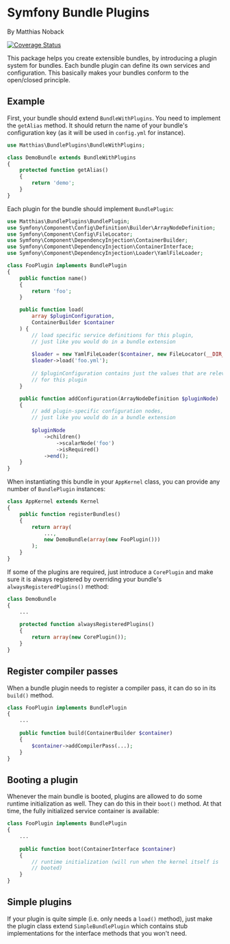 # Symfony Bundle Plugins

By Matthias Noback

[![Coverage Status](https://coveralls.io/repos/matthiasnoback/symfony-bundle-plugins/badge.svg)](https://coveralls.io/r/matthiasnoback/symfony-bundle-plugins)

This package helps you create extensible bundles, by introducing a plugin 
system for bundles. Each bundle plugin can define its own services and 
configuration. This basically makes your bundles conform to the open/closed 
principle.

## Example

First, your bundle should extend `BundleWithPlugins`. You need to implement 
the `getAlias` method. It should return the name of your bundle's 
configuration key (as it will be used in `config.yml` for instance).

```php
use Matthias\BundlePlugins\BundleWithPlugins;

class DemoBundle extends BundleWithPlugins
{
    protected function getAlias()
    {
        return 'demo';
    }
}
```

Each plugin for the bundle should implement `BundlePlugin`:

```php
use Matthias\BundlePlugins\BundlePlugin;
use Symfony\Component\Config\Definition\Builder\ArrayNodeDefinition;
use Symfony\Component\Config\FileLocator;
use Symfony\Component\DependencyInjection\ContainerBuilder;
use Symfony\Component\DependencyInjection\ContainerInterface;
use Symfony\Component\DependencyInjection\Loader\YamlFileLoader;

class FooPlugin implements BundlePlugin
{
    public function name()
    {
        return 'foo';
    }

    public function load(
        array $pluginConfiguration, 
        ContainerBuilder $container
    ) {
        // load specific service definitions for this plugin,
        // just like you would do in a bundle extension
        
        $loader = new YamlFileLoader($container, new FileLocator(__DIR__));
        $loader->load('foo.yml');
        
        // $pluginConfiguration contains just the values that are relevant 
        // for this plugin
    }

    public function addConfiguration(ArrayNodeDefinition $pluginNode)
    {
        // add plugin-specific configuration nodes, 
        // just like you would do in a bundle extension
    
        $pluginNode
            ->children()
                ->scalarNode('foo')
                ->isRequired()
            ->end();
    }
}
```

When instantiating this bundle in your `AppKernel` class, you can provide any 
number of `BundlePlugin` instances:

```php
class AppKernel extends Kernel
{
    public function registerBundles()
    {
        return array(
            ...,
            new DemoBundle(array(new FooPlugin()))
        );
    }
}
```
    
If some of the plugins are required, just introduce a `CorePlugin` and make 
sure it is always registered by overriding your bundle's 
`alwaysRegisteredPlugins()` method:

```php
class DemoBundle
{
    ...
    
    protected function alwaysRegisteredPlugins()
    {
        return array(new CorePlugin());
    }
}
```

## Register compiler passes

When a bundle plugin needs to register a compiler pass, it can do so in its 
`build()` method.

```php
class FooPlugin implements BundlePlugin
{
    ...
    
    public function build(ContainerBuilder $container)
    {
        $container->addCompilerPass(...);
    }
}
```

## Booting a plugin

Whenever the main bundle is booted, plugins are allowed to do some runtime 
initialization as well. They can do this in their `boot()` method. At that 
time, the fully initialized service container is available:

```php
class FooPlugin implements BundlePlugin
{
    ...
    
    public function boot(ContainerInterface $container)
    {
        // runtime initialization (will run when the kernel itself is 
        // booted)
    }
}
```
    
## Simple plugins

If your plugin is quite simple (i.e. only needs a `load()` method), just make
the plugin class extend `SimpleBundlePlugin` which contains stub 
implementations for the interface methods that you won't need.
